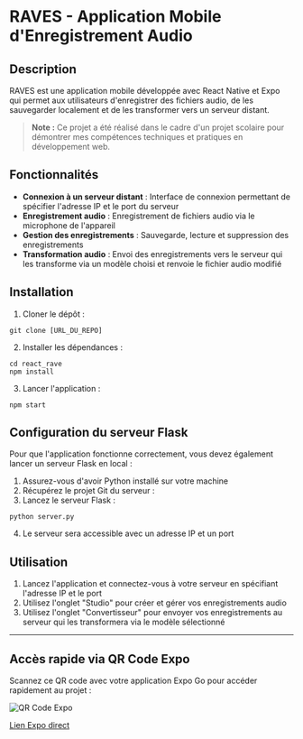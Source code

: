 # RAVES - Application Mobile d'Enregistrement Audio

## Description
RAVES est une application mobile développée avec React Native et Expo qui permet aux utilisateurs d'enregistrer des fichiers audio, de les sauvegarder localement et de les transformer vers un serveur distant. 
> **Note :** Ce projet a été réalisé dans le cadre d'un projet scolaire pour démontrer mes compétences techniques et pratiques en développement web.

## Fonctionnalités

- **Connexion à un serveur distant** : Interface de connexion permettant de spécifier l'adresse IP et le port du serveur
- **Enregistrement audio** : Enregistrement de fichiers audio via le microphone de l'appareil
- **Gestion des enregistrements** : Sauvegarde, lecture et suppression des enregistrements
- **Transformation audio** : Envoi des enregistrements vers le serveur qui les transforme via un modèle choisi et renvoie le fichier audio modifié

## Installation

1. Cloner le dépôt :
```
git clone [URL_DU_REPO]
```

2. Installer les dépendances :
```
cd react_rave
npm install
```

3. Lancer l'application :
```
npm start
```

## Configuration du serveur Flask

Pour que l'application fonctionne correctement, vous devez également lancer un serveur Flask en local :

1. Assurez-vous d'avoir Python installé sur votre machine
2. Récupérez le projet Git du serveur :
3. Lancez le serveur Flask :
```
python server.py
```
4. Le serveur sera accessible avec un adresse IP et un port

## Utilisation

1. Lancez l'application et connectez-vous à votre serveur en spécifiant l'adresse IP et le port
2. Utilisez l'onglet "Studio" pour créer et gérer vos enregistrements audio
3. Utilisez l'onglet "Convertisseur" pour envoyer vos enregistrements au serveur qui les transformera via le modèle sélectionné

---

## Accès rapide via QR Code Expo

Scannez ce QR code avec votre application Expo Go pour accéder rapidement au projet :

![QR Code Expo](https://api.qrserver.com/v1/create-qr-code/?size=200x200&data=https://expo.dev/preview/update?message=update%3A%20readme&updateRuntimeVersion=1.0.0&createdAt=2025-05-21T12%3A33%3A14.953Z&slug=exp&projectId=61090469-f4f3-4cd7-814b-765cdf4bfea6&group=0342fef0-c020-48d1-8d48-eb126370cea1)

[Lien Expo direct](https://expo.dev/preview/update?message=update%3A%20readme&updateRuntimeVersion=1.0.0&createdAt=2025-05-21T12%3A33%3A14.953Z&slug=exp&projectId=61090469-f4f3-4cd7-814b-765cdf4bfea6&group=0342fef0-c020-48d1-8d48-eb126370cea1)
